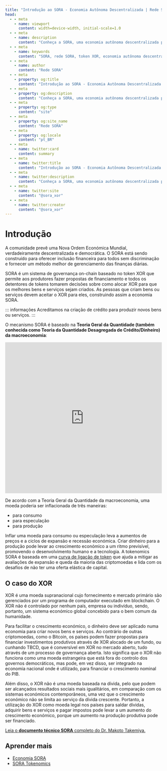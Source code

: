 ```yaml
---
title: "Introdução ao SORA - Economia Autônoma Descentralizada | Rede SORA"
head:
  - - meta
    - name: viewport
      content: width=device-width, initial-scale=1.0
  - - meta
    - name: description
      content: "Conheça a SORA, uma economia autônoma descentralizada projetada para um sistema financeiro justo e sustentável. Explore a rede SORA, o token XOR e os principais recursos."
  - - meta
    - name: keywords
      content: "SORA, rede SORA, token XOR, economia autônoma descentralizada, sistema financeiro justo, sistema financeiro sustentável, características principais"
  - - meta
    - name: author
      content: "Rede SORA"
  - - meta
    - property: og:title
      content: "Introdução ao SORA - Economia Autônoma Descentralizada | Rede SORA"
  - - meta
    - property: og:description
      content: "Conheça a SORA, uma economia autônoma descentralizada projetada para um sistema financeiro justo e sustentável. Explore a rede SORA, o token XOR e os principais recursos."
  - - meta
    - property: og:type
      content: "site"
  - - meta
    - property: og:site_name
      content: "Rede SORA"
  - - meta
    - property: og:locale
      content: "pt_BR"
  - - meta
    - name: twitter:card
      content: summary
  - - meta
    - name: twitter:title
      content: "Introdução ao SORA - Economia Autônoma Descentralizada | Rede SORA"
  - - meta
    - name: twitter:description
      content: "Conheça a SORA, uma economia autônoma descentralizada projetada para um sistema financeiro justo e sustentável. Explore a rede SORA, o token XOR e os principais recursos."
  - - meta
    - name: twitter:site
      content: "@sora_xor"
  - - meta
    - name: twitter:creator
      content: "@sora_xor"
---
```


# Introdução

A comunidade prevê uma Nova Ordem Económica Mundial, verdadeiramente descentralizada e democrática. O SORA está sendo construído para oferecer inclusão financeira para todos sem discriminação e fornecer um método melhor de gerenciamento das finanças diárias.

SORA é um sistema de governança on-chain baseado no token XOR que permite aos produtores fazer propostas de financiamento e todos os detentores de tokens tomarem decisões sobre como alocar XOR para que os melhores bens e serviços sejam criados. As pessoas que criam bens ou serviços devem aceitar o XOR para eles, construindo assim a economia SORA.

::: informações
Acreditamos na criação de crédito para produzir novos bens ou serviços.
:::

O mecanismo SORA é baseado na **Teoria Geral da Quantidade (também conhecida como Teoria da Quantidade Desagregada de Crédito/Dinheiro) da macroeconomia**:

<iframe width="100%" height="484" src="https://www.youtube.com/embed/KEfdlctvHH4" title="SORA Economic Forum — KEYNOTE: &#39;Disaggregated Quantity Theory of Credit&#39; by Professor Richard Werner" frameborder="0" allow="accelerometer; autoplay; clipboard-write; encrypted-media; gyroscope; picture-in-picture; web-share" allowfullscreen></iframe>

De acordo com a Teoria Geral da Quantidade da macroeconomia, uma moeda poderia ser inflacionada de três maneiras:

- para consumo
- para especulação
- para produção

Inflar uma moeda para consumo ou especulação leva a aumentos de preços e a ciclos de expansão e recessão económica. Criar dinheiro para a produção pode levar ao crescimento económico a um ritmo previsível, promovendo o desenvolvimento humano e a tecnologia. A tokenomics SORA é baseada em uma [curva de ligação de token](/tbc) que ajuda a mitigar as avaliações de expansão e queda da maioria das criptomoedas e lida com os desafios de não ter uma oferta elástica de capital.

## O caso do XOR

XOR é uma moeda supranacional cujo fornecimento e mercado primário são gerenciados por um programa de computador executado em blockchain. O XOR não é controlado por nenhum país, empresa ou
indivíduo, sendo, portanto, um sistema económico global concebido para o bem comum da humanidade.

Para facilitar o crescimento económico, o dinheiro deve ser aplicado
numa economia para criar novos bens e serviços. Ao contrário de outras
criptomoedas, como o Bitcoin, os países podem fazer propostas para financiar
investimentos produtivos através de XOR alocado de um fundo, ou cunhando TBCD, que
é conversível em XOR no mercado aberto, tudo através de um processo de governança aberta.
Isto significa que o XOR não funciona como uma moeda estrangeira que está fora do controlo
dos governos democráticos, mas pode, em vez disso, ser integrado na economia nacional onde
é utilizado, para financiar o crescimento nominal do PIB.

Além disso, o XOR não é uma moeda baseada na dívida, pelo que podem
ser alcançados resultados sociais mais igualitários, em comparação
com os sistemas económicos contemporâneos, uma vez que o crescimento
económico não se limita ao serviço da dívida crescente. Portanto, a
utilização do XOR como moeda legal nos países para saldar dívidas,
adquirir bens e serviços e pagar impostos pode levar a um aumento do
crescimento económico, porque um aumento na produção produtiva pode ser financiado.

[Leia o **documento técnico SORA** completo do Dr. Makoto Takemiya.](https://sora.org/pub/The-Case-for-XOR.pdf)

## Aprender mais

- [Economia SORA](/pt/sora-economy.md)
- [SORA Tokenomics](/pt/tokenomics.md)
